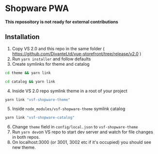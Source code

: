 # Shopware PWA

**This reposoitory is not ready for external contributions**

## Installation

1. Copy VS 2.0 and this repo in the same folder ( https://github.com/DivanteLtd/vue-storefront/tree/release/v2.0 )
2. Run `yarn installer` and follow defaults
3. Create symlinks for theme and catalog

```bash
cd theme && yarn link
```
```bash
cd catalog && yarn link
```
4. Inside VS 2.0 repo symlink theme in a root of your project
```bash
yarn link "vsf-shopware-theme"
```
5. Inside `node_modules/vsf-shopware-theme` symilnk catalog
```bash
yarn link "vsf-shopware-catalog"
```
6. Change `theme` field in `config/local.json` to `vsf-shopware-theme`
7. Run `yarn dev`on VS repo to start dev server and watch for file changes in both repos.
8. On localhost:3000 (or 3001, 3002 etc if it's occupied) you should see new theme.